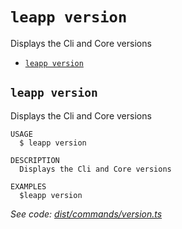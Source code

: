 `leapp version`
===============

Displays the Cli and Core versions

* [`leapp version`](#leapp-version)

## `leapp version`

Displays the Cli and Core versions

```console
USAGE
  $ leapp version

DESCRIPTION
  Displays the Cli and Core versions

EXAMPLES
  $leapp version
```

_See code: [dist/commands/version.ts](https://github.com/noovolari/leapp/blob/v0.1.45/dist/commands/version.ts)_
